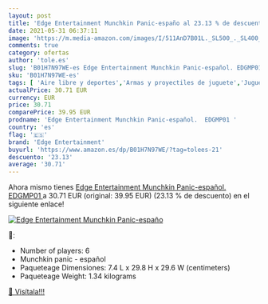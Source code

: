 ```yaml
---
layout: post
title: 'Edge Entertainment Munchkin Panic-españo al 23.13 % de descuento'
date: 2021-05-31 06:37:11
image: 'https://m.media-amazon.com/images/I/511AnD7B01L._SL500_._SL400_.jpg'
comments: true
category: ofertas
author: 'tole.es'
slug: 'B01H7N97WE-es Edge Entertainment Munchkin Panic-español. EDGMP01'
sku: 'B01H7N97WE-es'
tags: [ 'Aire libre y deportes','Armas y proyectiles de juguete','Juguetes','Juguetes y juegos','edge entertainment','munchkin', ]
actualPrice: 30.71 EUR
currency: EUR
price: 30.71
comparePrice: 39.95 EUR
prodname: 'Edge Entertainment Munchkin Panic-español.  EDGMP01 '
country: 'es'
flag: '🇪🇸'
brand: 'Edge Entertainment'
buyurl: 'https://www.amazon.es/dp/B01H7N97WE/?tag=tolees-21'
descuento: '23.13'
average: '30.71'
---
```


Ahora mismo tienes [Edge Entertainment Munchkin Panic-español.  EDGMP01 ](https://www.amazon.es/dp/B01H7N97WE/?tag=tolees-21) a 30.71 EUR (original: 39.95 EUR) (23.13 %  de descuento) en el siguiente enlace!

[![Edge Entertainment Munchkin Panic-españo](https://m.media-amazon.com/images/I/511AnD7B01L._SL500_._SL400_.jpg)](https://www.amazon.es/dp/B01H7N97WE/?tag=tolees-21)

🔎:

- Number of players: 6
- Munchkin panic - español
- Paqueteage Dimensiones: 7.4 L x 29.8 H x 29.6 W (centimeters)
- Paqueteage Weight: 1.34 kilograms

[🛒 Visítala!!!](https://www.amazon.es/dp/B01H7N97WE/?tag=tolees-21)
